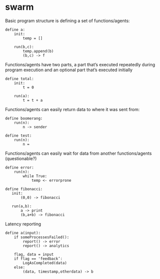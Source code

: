 # swarm

Basic program structure is defining a set of functions/agents:

```
define a:
    init:
        temp = []

    run(b,c):
        temp.append(b)
        (b,c) -> f
```

Functions/agents have two parts, a part that’s executed repeatedly during program execution and an optional part that’s executed initially

```
define total:
    init:
        t = 0

    run(a):
        t = t + a
```        

Functions/agents can easily return data to where it was sent from:

```
define boomerang:
    run(n):
        n -> sender

define test:
    run(n):
        n = 
```


Functions/agents can easily wait for data from another functions/agents (questionable?)

```
define error:
    run(n):
        while True:
            temp <- errorprone
```


```
define fibonacci:
   init:
       (0,0) -> fibonacci
   
   run(a,b):
       a -> print
       (b,a+b) -> fibonacci
```



Latency reporting

```
define a(input):
    if someProcessesFailed():
        report() -> error
        report() -> analytics

    flag, data = input
    if flag == 'feedback’:
        LogAsCompleted(data)
    else:
        (data, timestamp,otherdata) -> b
```





